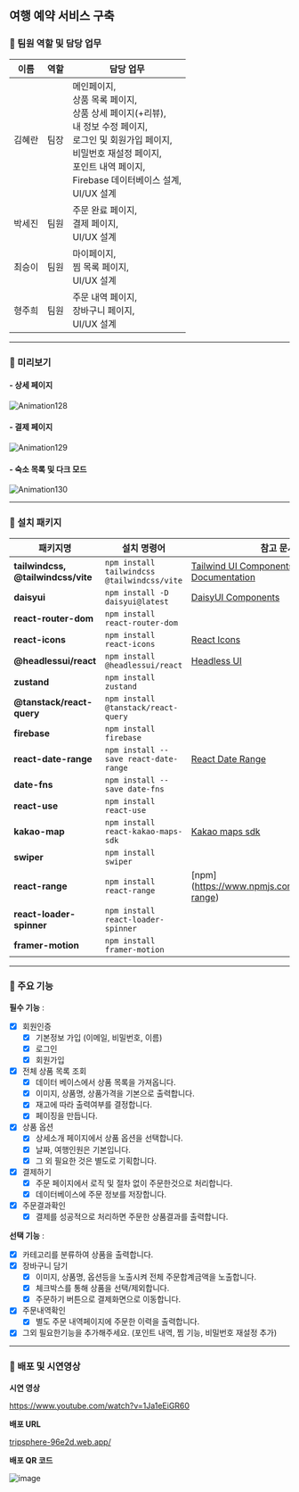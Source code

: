 ## 여행 예약 서비스 구축

### **📍 팀원 역할 및 담당 업무**

| 이름   | 역할 | 담당 업무                                                                                                                                                                                                                            |
| ------ | ---- | ------------------------------------------------------------------------------------------------------------------------------------------------------------------------------------------------------------------------------------ |
| 김혜란 | 팀장 | 메인페이지,<br/> 상품 목록 페이지,<br/> 상품 상세 페이지(+리뷰),<br/> 내 정보 수정 페이지,<br/> 로그인 및 회원가입 페이지, <br/> 비밀번호 재설정 페이지, <br/> 포인트 내역 페이지, <br/> Firebase 데이터베이스 설계,<br/> UI/UX 설계 |
| 박세진 | 팀원 | 주문 완료 페이지,<br/> 결제 페이지,<br/> UI/UX 설계                                                                                                                                                                                  |
| 최승이 | 팀원 | 마이페이지,<br/> 찜 목록 페이지,<br/> UI/UX 설계                                                                                                                                                                                     |
| 형주희 | 팀원 | 주문 내역 페이지,<br/> 장바구니 페이지,<br/> UI/UX 설계                                                                                                                                                                              |

---

### **📍 미리보기**

#### - 상세 페이지

![Animation128](https://github.com/user-attachments/assets/1cb7f65c-0921-4283-a5d1-a4c8d37b3467)

#### - 결제 페이지

![Animation129](https://github.com/user-attachments/assets/2a60c30a-58af-4cb1-b806-6e3380a05c76)

#### - 숙소 목록 및 다크 모드

![Animation130](https://github.com/user-attachments/assets/f5e19ecb-ae68-4b21-97c1-a824b6b79d27)

---

### **📍 설치 패키지**

| 패키지명                           | 설치 명령어                                 | 참고 문서                                                                                                                                             |
| ---------------------------------- | ------------------------------------------- | ----------------------------------------------------------------------------------------------------------------------------------------------------- |
| **tailwindcss, @tailwindcss/vite** | `npm install tailwindcss @tailwindcss/vite` | [Tailwind UI Components](https://tailwindui.com/components#product-application-ui-forms), [Tailwind Documentation](https://tailwindcss.com/docs/flex) |
| **daisyui**                        | `npm install -D daisyui@latest`             | [DaisyUI Components](https://daisyui.com/components/button/)                                                                                          |
| **react-router-dom**               | `npm install react-router-dom`              |                                                                                                                                                       |
| **react-icons**                    | `npm install react-icons`                   | [React Icons](https://react-icons.github.io/react-icons/icons/bi/)                                                                                    |
| **@headlessui/react**              | `npm install @headlessui/react`             | [Headless UI](https://headlessui.com/)                                                                                                                |
| **zustand**                        | `npm install zustand`                       |                                                                                                                                                       |
| **@tanstack/react-query**          | `npm install @tanstack/react-query`         |                                                                                                                                                       |
| **firebase**                       | `npm install firebase`                      |                                                                                                                                                       |
| **react-date-range**               | `npm install --save react-date-range`       | [React Date Range](https://github.com/hypeserver/react-date-range)                                                                                    |
| **date-fns**                       | `npm install --save date-fns`               |                                                                                                                                                       |
| **react-use**                      | `npm install react-use`                     |                                                                                                                                                       |
| **kakao-map**                      | `npm install react-kakao-maps-sdk`          | [Kakao maps sdk](https://react-kakao-maps-sdk.jaeseokim.dev/docs/sample/)                                                                             |
| **swiper**                         | `npm install swiper`                        |                                                                                                                                                       |
| **react-range**                    | `npm install react-range`                   | [npm] (https://www.npmjs.com/package/react-range)                                                                                                     |
| **react-loader-spinner**           | `npm install react-loader-spinner`          |                                                                                                                                                       |
| **framer-motion**                  | `npm install framer-motion`                 |                                                                                                                                                       |

---

### **📍 주요 기능**

**필수 기능** :

- [x] 회원인증
  - [x] 기본정보 가입 (이메일, 비밀번호, 이름)
  - [x] 로그인
  - [x] 회원가입
- [x] 전체 상품 목록 조회
  - [x] 데이터 베이스에서 상품 목록을 가져옵니다.
  - [x] 이미지, 상품명, 상품가격을 기본으로 출력합니다.
  - [x] 재고에 따라 출력여부를 결정합니다.
  - [x] 페이징을 만듭니다.
- [x] 상품 옵션
  - [x] 상세소개 페이지에서 상품 옵션을 선택합니다.
  - [x] 날짜, 여행인원은 기본입니다.
  - [x] 그 외 필요한 것은 별도로 기획합니다.
- [x] 결제하기
  - [x] 주문 페이지에서 로직 및 절차 없이 주문한것으로 처리합니다.
  - [x] 데이터베이스에 주문 정보를 저장합니다.
- [x] 주문결과확인
  - [x] 결제를 성공적으로 처리하면 주문한 상품결과를 출력합니다.

**선택 기능** :

- [x] 카테고리를 분류하여 상품을 출력합니다.
- [x] 장바구니 담기
  - [x] 이미지, 상품명, 옵션등을 노출시켜 전체 주문합계금액을 노출합니다.
  - [x] 체크박스를 통해 상품을 선택/제외합니다.
  - [x] 주문하기 버튼으로 결제화면으로 이동합니다.
- [x] 주문내역확인
  - [x] 별도 주문 내역페이지에 주문한 이력을 출력합니다.
- [x] 그외 필요한기능을 추가해주세요. (포인트 내역, 찜 기능, 비밀번호 재설정 추가)

---

### **📍 배포 및 시연영상**

**시연 영상**

https://www.youtube.com/watch?v=1Ja1eEiGR60

**배포 URL**

[tripsphere-96e2d.web.app/](https://tripsphere-96e2d.web.app/)

**배포 QR 코드**

![image](https://github.com/user-attachments/assets/452c97b7-3651-4735-b3a5-1b7d4fbeb8f0)
